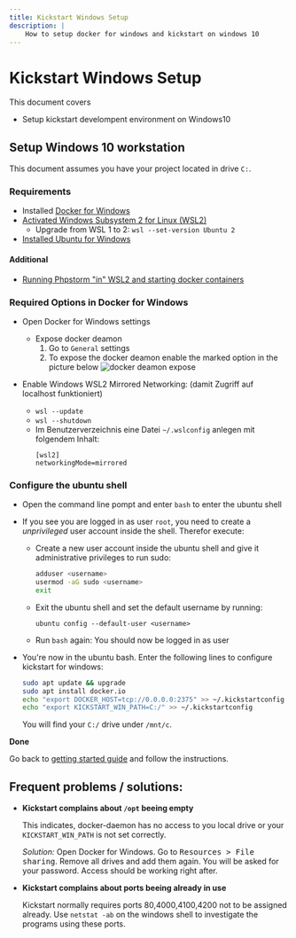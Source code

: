 ```yaml
---
title: Kickstart Windows Setup
description: |
    How to setup docker for windows and kickstart on windows 10
---
```


# Kickstart Windows Setup

This document covers
- Setup kickstart develompent environment on Windows10

## Setup Windows 10 workstation

This document assumes you have your project located in drive `C:`.

### Requirements
- Installed [Docker for Windows](https://docs.docker.com/docker-for-windows/install/)
- [Activated Windows Subsystem 2 for Linux (WSL2)](https://learn.microsoft.com/de-de/windows/wsl/install)
    - Upgrade from WSL 1 to 2: `wsl --set-version Ubuntu 2`
- [Installed Ubuntu for Windows](https://ubuntu.com/tutorials/tutorial-ubuntu-on-windows#3-install-ubuntu-for-windows-10)

#### Additional
- [Running Phpstorm "in" WSL2 and starting docker containers](https://github.com/lackovic/notes/tree/master/Windows/Windows%20Subsystem%20for%20Linux#install-intellij-idea)

### Required Options in Docker for Windows
- Open Docker for Windows settings
    - Expose docker deamon
        1. Go to `General` settings
        2. To expose the docker deamon enable the marked option in the picture below
        ![docker deamon expose](docker-deamon.png)
    
- Enable Windows WSL2 Mirrored Networking: (damit Zugriff auf localhost funktioniert)
    - `wsl --update`
    - `wsl --shutdown`
    - Im Benutzerverzeichnis eine Datei `~/.wslconfig` anlegen mit folgendem Inhalt:
      ```
      [wsl2]
      networkingMode=mirrored
      ```
       



### Configure the ubuntu shell

- Open the command line pompt and enter `bash` to enter the ubuntu shell
   
- If you see you are logged in as user `root`, you need to create a *unprivileged* user account inside the shell. 
  Therefor execute:
    -   Create a new user account inside the ubuntu shell and give it administrative privileges to run sudo:
        ```bash
        adduser <username>
        usermod -aG sudo <username>
        exit
        ```
    -   Exit the ubuntu shell and set the default username by running:
        ```
        ubuntu config --default-user <username>
        ```
    -   Run `bash` again: You should now be logged in as user


-   You're now in the ubuntu bash. Enter the following lines to configure kickstart for windows:
    ```bash
    sudo apt update && upgrade
    sudo apt install docker.io
    echo "export DOCKER_HOST=tcp://0.0.0.0:2375" >> ~/.kickstartconfig
    echo "export KICKSTART_WIN_PATH=C:/" >> ~/.kickstartconfig
    ```
    You will find your `C:/` drive under `/mnt/c`.

**Done**

Go back to [getting started guide](../) and follow the instructions.


## Frequent problems / solutions:

- **Kickstart complains about `/opt` beeing empty**

  This indicates, docker-daemon has no access to you local drive or
  your `KICKSTART_WIN_PATH` is not set correctly.
  
  *Solution:* Open Docker for Windows. Go to <kbd>Resources > File sharing</kbd>.
  Remove all drives and add them again. You will be asked for your password. 
  Access should be working right after.

- **Kickstart complains about ports beeing already in use**

  Kickstart normally requires ports 80,4000,4100,4200 not to be
  assigned already. Use `netstat -ab` on the windows shell to 
  investigate the programs using these ports.

